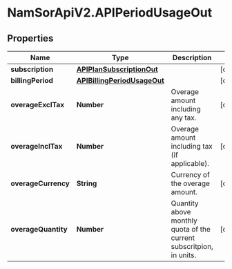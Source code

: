 # NamSorApiV2.APIPeriodUsageOut

## Properties
Name | Type | Description | Notes
------------ | ------------- | ------------- | -------------
**subscription** | [**APIPlanSubscriptionOut**](APIPlanSubscriptionOut.md) |  | [optional] 
**billingPeriod** | [**APIBillingPeriodUsageOut**](APIBillingPeriodUsageOut.md) |  | [optional] 
**overageExclTax** | **Number** | Overage amount including any tax. | [optional] 
**overageInclTax** | **Number** | Overage amount including tax (if applicable). | [optional] 
**overageCurrency** | **String** | Currency of the overage amount. | [optional] 
**overageQuantity** | **Number** | Quantity above monthly quota of the current subscritpion, in units. | [optional] 


